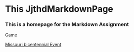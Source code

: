 
# **This JjthdMarkdownPage**
### This is a homepage for the Markdown Assignment

[Game](https://lostark.game.onstove.com/Library/Tip/Views/123458?page=1&libraryStatusType=0&librarySearchCategory=18&searchtype=0&searchtext=&ordertype=latest&LibraryQaAnswerType=None&UserPageType=0)

[Missouri bicentennial Event](https://lostark.game.onstove.com/Library/Tip/Views/123458?page=1&libraryStatusType=0&librarySearchCategory=18&searchtype=0&searchtext=&ordertype=latest&LibraryQaAnswerType=None&UserPageType=0)



